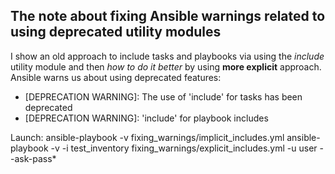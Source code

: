 ## The note about fixing Ansible warnings related to using deprecated utility modules

I show an old approach to include tasks and playbooks via using the *include* utility module and then *how to do it better* by using **more explicit** approach.
Ansible warns us about using deprecated features:
- [DEPRECATION WARNING]: The use of 'include' for tasks has been deprecated
- [DEPRECATION WARNING]: 'include' for playbook includes

Launch:
    ansible-playbook -v fixing_warnings/implicit_includes.yml
    ansible-playbook -v -i test_inventory fixing_warnings/explicit_includes.yml -u user --ask-pass*
